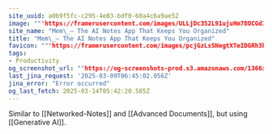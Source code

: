 ```yaml
---
site_uuid: a0b9f5fc-c295-4e03-bdf0-60a4c6a9ae52
image: ""'https://framerusercontent.com/images/ULLjDc352L91ujuHm78OCGd11c.png'""
site_name: "Mem\_– The AI Notes App That Keeps You Organized"
title: "Mem\_– The AI Notes App That Keeps You Organized"
favicon: ""'https://framerusercontent.com/images/pcjGzLsSNegtXTeIDGRh3kERV4Y.png'""
tags:
- Productivity
og_screenshot_url: ""https://og-screenshots-prod.s3.amazonaws.com/1366x768/80/false/5390e5cc603274d497ea7c42566c921108e8f9a2d7b193155c17f74ac4e4577b.jpeg""
last_jina_request: '2025-03-09T06:45:02.056Z'
jina_error: "Error occurred"
og_last_fetch: 2025-03-14T05:42:20.585Z
---
```

Similar to [[Networked-Notes]] and [[Advanced Documents]], but using [[Generative AI]].  
